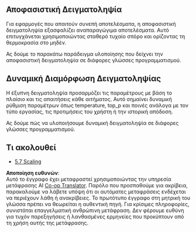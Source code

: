 <!--
CO_OP_TRANSLATOR_METADATA:
{
  "original_hash": "3cb0da3badd51d73ab78ebade2827d98",
  "translation_date": "2025-06-12T23:53:44+00:00",
  "source_file": "05-AdvancedTopics/mcp-sampling/README.md",
  "language_code": "el"
}
-->
## Αποφασιστική Δειγματοληψία

Για εφαρμογές που απαιτούν συνεπή αποτελέσματα, η αποφασιστική δειγματοληψία εξασφαλίζει αναπαραγώγιμα αποτελέσματα. Αυτό επιτυγχάνεται χρησιμοποιώντας σταθερό τυχαίο σπόρο και ορίζοντας τη θερμοκρασία στο μηδέν.

Ας δούμε το παρακάτω παράδειγμα υλοποίησης που δείχνει την αποφασιστική δειγματοληψία σε διάφορες γλώσσες προγραμματισμού.

## Δυναμική Διαμόρφωση Δειγματοληψίας

Η έξυπνη δειγματοληψία προσαρμόζει τις παραμέτρους με βάση το πλαίσιο και τις απαιτήσεις κάθε αιτήματος. Αυτό σημαίνει δυναμική ρύθμιση παραμέτρων όπως temperature, top_p και ποινές ανάλογα με τον τύπο εργασίας, τις προτιμήσεις του χρήστη ή την ιστορική απόδοση.

Ας δούμε πώς να υλοποιήσουμε δυναμική δειγματοληψία σε διάφορες γλώσσες προγραμματισμού.

## Τι ακολουθεί

- [5.7 Scaling](../mcp-scaling/README.md)

**Αποποίηση ευθυνών**:  
Αυτό το έγγραφο έχει μεταφραστεί χρησιμοποιώντας την υπηρεσία μετάφρασης AI [Co-op Translator](https://github.com/Azure/co-op-translator). Παρόλο που προσπαθούμε για ακρίβεια, παρακαλούμε να λάβετε υπόψη ότι οι αυτόματες μεταφράσεις ενδέχεται να περιέχουν λάθη ή ανακρίβειες. Το πρωτότυπο έγγραφο στη μητρική του γλώσσα πρέπει να θεωρείται η αυθεντική πηγή. Για κρίσιμες πληροφορίες, συνιστάται επαγγελματική ανθρώπινη μετάφραση. Δεν φέρουμε ευθύνη για τυχόν παρεξηγήσεις ή λανθασμένες ερμηνείες που προκύπτουν από τη χρήση αυτής της μετάφρασης.
